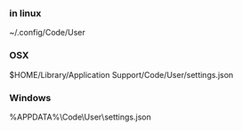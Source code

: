 ### in linux

~/.config/Code/User

### OSX

 $HOME/Library/Application Support/Code/User/settings.json

### Windows

%APPDATA%\Code\User\settings.json
